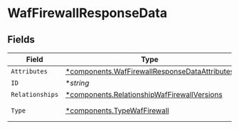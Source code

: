 # WafFirewallResponseData


## Fields

| Field                                                                                                     | Type                                                                                                      | Required                                                                                                  | Description                                                                                               | Example                                                                                                   |
| --------------------------------------------------------------------------------------------------------- | --------------------------------------------------------------------------------------------------------- | --------------------------------------------------------------------------------------------------------- | --------------------------------------------------------------------------------------------------------- | --------------------------------------------------------------------------------------------------------- |
| `Attributes`                                                                                              | [*components.WafFirewallResponseDataAttributes](../../models/shared/waffirewallresponsedataattributes.md) | :heavy_minus_sign:                                                                                        | N/A                                                                                                       |                                                                                                           |
| `ID`                                                                                                      | **string*                                                                                                 | :heavy_minus_sign:                                                                                        | N/A                                                                                                       | fW7g2uUGZzb2W9Euo4Mo0r                                                                                    |
| `Relationships`                                                                                           | [*components.RelationshipWafFirewallVersions](../../models/shared/relationshipwaffirewallversions.md)     | :heavy_minus_sign:                                                                                        | N/A                                                                                                       |                                                                                                           |
| `Type`                                                                                                    | [*components.TypeWafFirewall](../../models/shared/typewaffirewall.md)                                     | :heavy_minus_sign:                                                                                        | Resource type.                                                                                            |                                                                                                           |